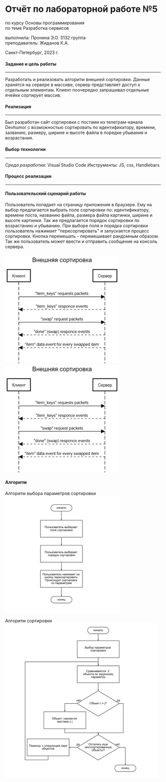 Отчёт по лабораторной работе №5
========================
по курсу Основы программирования  
по теме Разработка сервисов

выполнила: Пронина Э.О. 3132 группа  
преподаватель: Жиданов К.А.

Санкт-Петербург, 2023 г. 

#### Задание и цель работы
------------------------
Разработать и реализовать алгоритм внешней сортировки. Данные хранятся на сервере в массиве, сервер представляет доступ к отдельным элементам. Клиент поочередно запрашивал отдельные ячейки сортирует массив.

#### Реализация
------------------------
Был разработан сайт сортировки с постами из телеграм-канала Devhumor с возможностью сортировать по идентификатору, времени, зазванию, размеру, ширине и высоте файла в поредке убывания и возрастания.

#### Выбор технологии
------------------------

*Среда разработки:* Visual Studio Code
*Инструменты:* JS, css, Handlebars  

#### Процесс реализации
------------------------

#### Пользовательский сценарий работы

Пользователь попадает на страницу приложения в браузере.
Ему на выбор предлагается выбрать поле сортировки по: идентификатору, времени поста, названию файла, размера файла картинки, ширине и высоте картинки. Так же предлагается порядок сортировки по возрастанию и убыванию.
При выборе поля и порядка сортировки пользователь нажимает "пересортировать" и запускается процесс сортировки. Кнопка перемешать - перемешивает рандомным образом.
Так же пользователь может ввести и отправить сообщение на консоль сервера.



#### 
![внешняясортировка](https://github.com/prelinory/lab5/blob/main/imggh/apisort.png)
![подключение](https://github.com/prelinory/lab5/blob/main/imggh/apiwb.png)

#### Алгоритм

Алгоритм выбора параметров сортировки
![алгоритм](https://github.com/prelinory/lab5/blob/main/imggh/alg.png)

Алгоритм сортировки
![сортировка](https://github.com/prelinory/lab5/blob/main/imggh/algsort.png)
